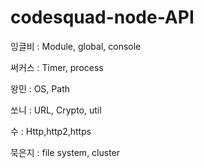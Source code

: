 # codesquad-node-API

잉글비 : Module, global, console

써커스 : Timer, process

왕민 : OS, Path

쏘니 : URL, Crypto, util

수 : Http,http2,https

묵은지 : file system, cluster
